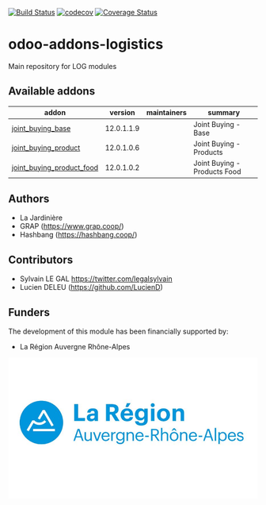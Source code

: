 [![Build Status](https://travis-ci.org/grap/odoo-addons-logistics.svg?branch=12.0)](https://travis-ci.org/grap/odoo-addons-logistics?branch=12.0)
[![codecov](https://codecov.io/gh/grap/odoo-addons-logistics/branch/12.0/graph/badge.svg)](https://codecov.io/gh/grap/odoo-addons-logistics)
[![Coverage Status](https://coveralls.io/repos/github/grap/odoo-addons-logistics/badge.svg?branch=12.0)](https://coveralls.io/github/grap/odoo-addons-logistics?branch=12.0)

# odoo-addons-logistics
Main repository for LOG modules

[//]: # (addons)

Available addons
----------------
addon | version | maintainers | summary
--- | --- | --- | ---
[joint_buying_base](joint_buying_base/) | 12.0.1.1.9 |  | Joint Buying - Base
[joint_buying_product](joint_buying_product/) | 12.0.1.0.6 |  | Joint Buying - Products
[joint_buying_product_food](joint_buying_product_food/) | 12.0.1.0.2 |  | Joint Buying - Products Food

[//]: # (end addons)


Authors
-------

* La Jardinière
* GRAP (https://www.grap.coop/)
* Hashbang (https://hashbang.coop/)

Contributors
------------

* Sylvain LE GAL <https://twitter.com/legalsylvain>
* Lucien DELEU (https://github.com/LucienD)


Funders
-------

The development of this module has been financially supported by:

* La Région Auvergne Rhône-Alpes

![La Région Auvergne Rhône-Alpes](./static/logo_region_auvergne_rhone_alpes.png)
